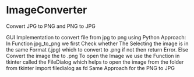 # ImageConverter
Convert JPG to PNG and PNG to JPG

GUI Implementation to convert file from jpg to png using Python
Approach:
In Function jpg_to_png we first Check whether The Selecting the image is in the same Format (.jpg) which to convert to .png if not then return Error.
Else Convert the image the to .png
To open the Image we use the Function in tkinter called the FileDialog which helps to open the image from the folder
from tkinter import filedialog as fd
Same Approach for the PNG to JPG
